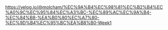 https://velog.io/@molcham/%EC%9A%B4%EC%98%81%EC%B2%B4%EC%A0%9C%EC%95%84%EC%A3%BC-%EC%89%AC%EC%9A%B4-%EC%84%B8-%EA%B0%80%EC%A7%80-%EC%9D%B4%EC%95%BC%EA%B8%B0-Week1